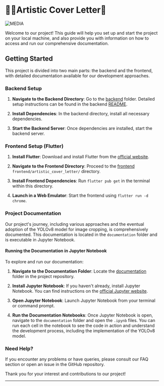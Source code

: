 # 🤳🏽Artistic Cover Letter🚀

![MEDIA](https://github.com/uol-mediaprocessing-2023-2024-classroom/project-artistic-cover-letter/assets/49067154/3dfbaf80-3793-4d1b-8182-bb83070e4a7a)

Welcome to our project! This guide will help you set up and start the project on your local machine, and also provide you with information on how to access and run our comprehensive documentation.

## Getting Started

This project is divided into two main parts: the backend and the frontend, with detailed documentation available for our development approaches.

### Backend Setup

1. **Navigate to the Backend Directory**: Go to the [backend](/backend) folder. Detailed setup instructions can be found in the backend [README](/backend/README.md).

2. **Install Dependencies**: In the backend directory, install all necessary dependencies.

3. **Start the Backend Server**: Once dependencies are installed, start the backend server.

### Frontend Setup (Flutter)

1. **Install Flutter**: Download and install Flutter from the [official website](https://flutter.dev/docs/get-started/install).

2. **Navigate to the Frontend Directory**: Proceed to the [frontend](/frontend/artistic_cover_letter/) `frontend/artistic_cover_letter/` directory.

3. **Install Frontend Dependencies**: Run `flutter pub get` in the terminal within this directory.

4. **Launch in a Web Emulator**: Start the frontend using `flutter run -d chrome`.

### Project Documentation

Our project's journey, including various approaches and the eventual adoption of the YOLOv8 model for image cropping, is comprehensively documented. This documentation is located in the `documentation` folder and is executable in Jupyter Notebook.

#### Running the Documentation in Jupyter Notebook

To explore and run our documentation:

1. **Navigate to the Documentation Folder**: Locate the [documentation](/documentation) folder in the project repository.

2. **Install Jupyter Notebook**: If you haven't already, install Jupyter Notebook. You can find instructions on the [official Jupyter website](https://jupyter.org/install).

3. **Open Jupyter Notebook**: Launch Jupyter Notebook from your terminal or command prompt.

4. **Run the Documentation Notebooks**: Once Jupyter Notebook is open, navigate to the `documentation` folder and open the `.ipynb` files. You can run each cell in the notebook to see the code in action and understand the development process, including the implementation of the YOLOv8 model.

### Need Help?

If you encounter any problems or have queries, please consult our FAQ section or open an issue in the GitHub repository.

Thank you for your interest and contributions to our project!

---
